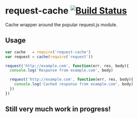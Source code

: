 # request-cache  [![Build Status](https://api.travis-ci.org/phillipj/request-cache.png)](http://travis-ci.org/phillipj/request-cache)

Cache wrapper around the popular request.js module.

## Usage

```js
var cache   = require('request-cache')
var request = cache(require('request'))

request('http://example.com', function(err, res, body){
  console.log('Response from example.com', body)

  request('http://example.com', function(err, res, body){
    console.log('Cached response from example.com', body)
  })
})
```

## Still very much work in progress!
